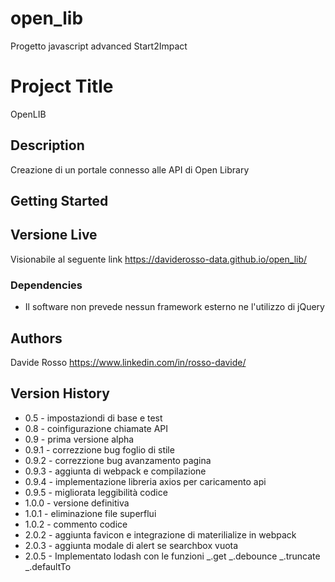 # open_lib
Progetto javascript advanced Start2Impact

# Project Title

OpenLIB

## Description

Creazione di un portale connesso alle API di Open Library

## Getting Started

## Versione Live

Visionabile al seguente link https://daviderosso-data.github.io/open_lib/

### Dependencies

* Il software non prevede nessun framework esterno ne l'utilizzo di jQuery


## Authors

Davide Rosso
https://www.linkedin.com/in/rosso-davide/

## Version History

* 0.5 - impostaziondi di base e test
* 0.8 - coinfigurazione chiamate API 
* 0.9 - prima versione alpha
* 0.9.1 - correzzione bug foglio di stile
* 0.9.2 - correzzione bug avanzamento pagina
* 0.9.3 - aggiunta di webpack e compilazione
* 0.9.4 - implementazione libreria axios per caricamento api
* 0.9.5 - migliorata leggibilità codice
* 1.0.0 - versione definitiva
* 1.0.1 - eliminazione file superflui
* 1.0.2 - commento codice
* 2.0.2 - aggiunta favicon e integrazione di materilialize in webpack
* 2.0.3 - aggiunta modale di alert se searchbox vuota
* 2.0.5 - Implementato lodash con le funzioni _.get _.debounce _.truncate _.defaultTo